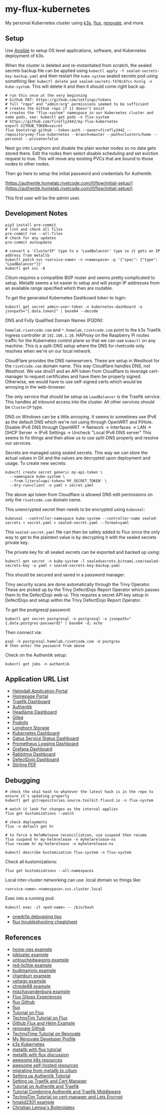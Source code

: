 # my-flux-kubernetes

My personal Kubernetes cluster using [k3s](https://k3s.io/), [flux](https://fluxcd.io/),
[renovate](https://github.com/renovatebot/renovate), and more.

## Setup

Use [Ansible](https://github.com/firefly2442/myhomelab-ansible) to setup OS level applications,
software, and Kubernetes deployment of k3s.

When the cluster is deleted and re-instantiated from scratch, the sealed secrets backup file can be applied
using `kubectl apply -f sealed-secrets-key-backup.yaml` and then restart the `kube-system` sealed secrets pod using
something like: `kubectl delete pod sealed-secrets-f478c47cc-hcnlg -n kube-system`.  This will delete it and then it
should come right back up.

```shell
# run this once at the very beginning
# Github PAT: https://github.com/settings/tokens
# full "repo" and "admin:org" permissions seemed to be sufficient
# creates the Github repo if it doesn't exist
# creates the "flux-system" namespace in our Kubernetes cluster and some pods, see: kubectl get pods -n flux-system
# https://github.com/firefly2442/my-flux-kubernetes
export GITHUB_TOKEN=secret
flux bootstrap github --token-auth --owner=firefly2442 --repository=my-flux-kubernetes --branch=master --path=clusters/home --personal --private=false
```

Next go into Longhorn and disable the plain worker nodes so no data gets stored there.  Edit the nodes then select disable scheduling
and set eviction request to true.  This will move any existing PVCs that are bound to those nodes to other nodes.

Then go here to setup the initial password and credentials for Authentik:

[https://authentik.homelab.rivetcode.com/if/flow/initial-setup/](https://authentik.homelab.rivetcode.com/if/flow/initial-setup/)

This first user will be the admin user.

## Development Notes

```shell
pip3 install pre-commit
# lint and check all files
pre-commit run --all-files
# check for any updates
pre-commit autoupdate
```

```shell
# convert a 'ClusterIP' type to a 'LoadBalancer' type so it gets an IP address from metallb
kubectl patch svc <service-name> -n <namespace> -p '{"spec": {"type": "LoadBalancer"}}'
kubectl get svc -A
```

Cilium requires a compatible BGP router and seems pretty complicated to setup.
Metallb seems a lot easier to setup and will assign IP addresses from an available
range specified which then are routable.

To get the generated Kubernetes Dashboard token to login:

```shell
kubectl get secret admin-user-token -n kubernetes-dashboard -o jsonpath="{.data.token}" | base64 --decode
```

DNS and Fully Qualified Domain Names (FQDN):

`homelab.rivetcode.com` and `*.homelab.rivetcode.com` point to the k3s Traefik
ingress controller at `192.168.1.10`.  HAProxy on the Raspberry Pi routes traffic for the Kubernetes
control plane so that we can use `kubectl` on any machine.
This is a split-DNS setup where the DNS for rivetcode only resolves when we're on our local
network.

CloudFlare provides the DNS nameservers.  These are setup in Westhost for the `rivetcode.com`
domain name.  This way Cloudflare handles DNS, not Westhost.
We use dns01 and an API token from Cloudflare to leverage cert-manager
to request certificates and have them be properly signed.  Otherwise, we would have to
use self-signed certs which would be annoying in the web-browser.

The only service that should be setup as `LoadBalancer` is the Traefik service.  This handles
all inbound access into the cluster.  All other services should be `ClusterIP` type.

DNS on Windows can be a little annoying.  It seems to sometimes use IPv6 as the default DNS
which we're not using through OpenWRT and PiHole.  Disable IPv6 DNS through
OpenWRT -> Network -> Interfaces -> LAN -> DHCP Server -> IPv6 Settings -> Uncheck "Local IPv6 DNS server"
This seems to fix things and then allow us to use split-DNS properly and resolve our services.

Secrets are managed using sealed secrets.  This way we can store the actual values
in Git and the values are decrypted upon deployment and usage.  To create new secrets:

```shell
kubectl create secret generic my-api-token \
  --namespace kube-system \
  --from-literal=api-token='MY_SECRET_TOKEN' \
  --dry-run=client -o yaml > secret.yaml
```

The above api token from Cloudflare is allowed DNS edit permissions on
only the `rivetcode.com` domain name.

This unencrypted secret then needs to be encrypted using `kubeseal`:

```shell
kubeseal --controller-namespace kube-system --controller-name sealed-secrets < secret.yaml > sealed-secret.yaml --format=yaml
```

This `sealed-secret.yaml` file can then be safely added to Flux since the only
way to get to the plaintext value is by decrypting it with the sealed secrets private key.

The private key for all sealed secrets can be exported and backed up using:

```shell
kubectl get secret -n kube-system -l sealedsecrets.bitnami.com/sealed-secrets-key -o yaml > sealed-secrets-key-backup.yaml
```

This should be secured and saved in a password manager.

Trivy security scans are done automatically through the Trivy Operator.  These
are picked up by the Trivy DefectDojo Report Operator which passes them
to the DefectDojo web-ui.  This requires a secret API key setup
in DefectDojo and setup within the Trivy DefectDojo Report Operator.

To get the postgresql password:

```shell
kubectl get secret postgresql -n postgresql -o jsonpath="{.data.postgres-password}" | base64 -d; echo
```

Then connect via:

```shell
psql -h postgresql.homelab.rivetcode.com -U postgres
# then enter the password from above
```

Check on the Authentik setup:

```shell
kubectl get jobs -n authentik
```

## Application URL List

* [Heimdall Application Portal](http://portal.homelab.rivetcode.com)
* [Homepage Portal](https://homepage.homelab.rivetcode.com)
* [Traefik Dashboard](https://traefik.homelab.rivetcode.com)
* [Authentik](https://authentik.homelab.rivetcode.com)
* [Headlamp Dashboard](https://headlamp.homelab.rivetcode.com)
* [Gitea](https://gitea.homelab.rivetcode.com)
* [Podinfo](https://podinfo.homelab.rivetcode.com)
* [Longhorn Storage](https://longhorn.homelab.rivetcode.com)
* [Kubernetes Dashboard](https://kubernetes-dashboard.homelab.rivetcode.com)
* [Gatus Service Status Dashboard](https://gatus.homelab.rivetcode.com)
* [Prometheus Logging Dashboard](https://prometheus.homelab.rivetcode.com)
* [Grafana Dashboard](https://grafana.homelab.rivetcode.com)
* [Rabbitmq Dashboard](https://rabbitmq.homelab.rivetcode.com)
* [DefectDojo Dashboard](https://defectdojo.homelab.rivetcode.com)
* [Stirling PDF](https://stirlingpdf.homelab.rivetcode.com)

## Debugging

```shell
# check the sha1 hash to whatever the latest hash is in the repo to ensure it's updating properly
kubectl get gitrepositories.source.toolkit.fluxcd.io -n flux-system
```

```shell
# watch it look for changes as the interval applies
flux get kustomizations --watch
```

```shell
# check deployments
flux -n default get hr
```

```shell
# to force a HelmRelease reconciliation, use suspend then resume
flux suspend hr my-helmrelease -n myhelmrelease-ns
flux resume hr my-helmrelease -n myhelmrelease-ns
```

```shell
kubectl describe kustomization flux-system -n flux-system
```

Check all kustomizations:

```shell
flux get kustomizations --all-namespaces
```

Local inter-cluster networking can use .local domain so things like:

```shell
<service-name>.<namespace>.svc.cluster.local
```

Exec into a running pod:

```shell
kubectl exec -it <pod-name> -- /bin/bash
```

* [onedr0p debugging tips](https://github.com/onedr0p/cluster-template#-debugging)
* [flux troubleshooting cheatsheet](https://fluxcd.io/flux/cheatsheets/troubleshooting/)

## References

* [home-ops example](https://github.com/onedr0p/home-ops)
* [pikluster example](https://github.com/dvignoles/pikluster)
* [untouchedwagons example](https://github.com/UntouchedWagons/K3S-Cluster-Setup)
* [red-lichtie example](https://github.com/red-lichtie/homelab-cluster)
* [budimanjojo example](https://github.com/budimanjojo/home-cluster)
* [chamburr example](https://github.com/chamburr/homelab)
* [vehagn example](https://github.com/vehagn/homelab/)
* [chrede88 example](https://github.com/chrede88/home-ops)
* [mischavandenburg example](https://github.com/mischavandenburg/homelab)
* [Flux Gitops Experiences](https://dvignoles.github.io/blog/post-flux-gitops/)
* [flux Github](https://github.com/fluxcd/flux2)
* [flux](https://fluxcd.io/)
* [Tutorial on Flux](https://anaisurl.com/full-tutorial-getting-started-with-flux-cd/)
* [TechnoTim Tutorial on Flux](https://technotim.live/posts/flux-devops-gitops/)
* [Github Flux and Helm Example](https://github.com/fluxcd/flux2-kustomize-helm-example)
* [renovate Github](https://github.com/renovatebot/renovate)
* [TechnoTime Tutorial on Renovate](https://technotim.live/posts/renovate-bot-kubernetes/)
* [My Renovate Developer Profile](https://developer.mend.io/github/firefly2442)
* [k3s Kubernetes](https://k3s.io/)
* [metallb with flux tutorial](https://geek-cookbook.funkypenguin.co.nz/kubernetes/loadbalancer/metallb/)
* [metallb with flux discussion](https://forum.funkypenguin.co.nz/t/metallb/1546/9)
* [awesome k8s resources](https://github.com/tomhuang12/awesome-k8s-resources)
* [awesome self-hosted resources](https://github.com/awesome-selfhosted/awesome-selfhosted)
* [migrating from metallb to cilium](https://isovalent.com/blog/post/migrating-from-metallb-to-cilium/)
* [Setting up Authentik Tutorial](https://www.youtube.com/watch?v=N5unsATNpJk)
* [Setting up Traefik and Cert Manager](https://www.youtube.com/watch?v=vJweuU6Qrgo)
* [Tutorial on Authentik and Traefik](https://github.com/brokenscripts/authentik_traefik)
* [Tutorial Combining Authentik and Traefik Middleware](https://www.youtube.com/watch?v=_I3hUI1JQP4)
* [TechnoTim Tutorial on cert-manager and Lets Encrypt](https://www.youtube.com/watch?v=G4CmbYL9UPg)
* [hmajid2301 example](https://github.com/hmajid2301/k3s-config)
* [Christian Lempa's Boilerplates](https://github.com/ChristianLempa/boilerplates)
